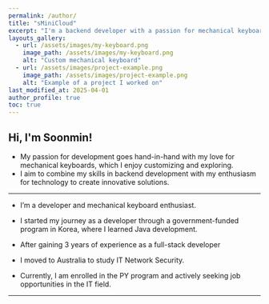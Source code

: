 ```yaml
---
permalink: /author/
title: "sMiniCloud"
excerpt: "I'm a backend developer with a passion for mechanical keyboards. Currently based in Australia, I combine my skills in IT and development to create innovative solutions."
layouts_gallery:
  - url: /assets/images/my-keyboard.png
    image_path: /assets/images/my-keyboard.png
    alt: "Custom mechanical keyboard"
  - url: /assets/images/project-example.png
    image_path: /assets/images/project-example.png
    alt: "Example of a project I worked on"
last_modified_at: 2025-04-01
author_profile: true
toc: true
---
```


## Hi, I'm Soonmin!

* My passion for development goes hand-in-hand with my love for mechanical keyboards, which I enjoy customizing and exploring.
* I aim to combine my skills in backend development with my enthusiasm for technology to create innovative solutions.

---

* I’m a developer and mechanical keyboard enthusiast.
* I started my journey as a developer through a government-funded program in Korea, where I learned Java development.
* After gaining 3 years of experience as a full-stack developer

* I moved to Australia to study IT Network Security.

* Currently, I am enrolled in the PY program and actively seeking job opportunities in the IT field.

---
